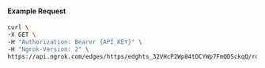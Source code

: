 <!-- Code generated for API Clients. DO NOT EDIT. -->

#### Example Request

```bash
curl \
-X GET \
-H "Authorization: Bearer {API_KEY}" \
-H "Ngrok-Version: 2" \
https://api.ngrok.com/edges/https/edghts_32VHcP2Wp84tDCYWp7FmQDSckqQ/routes/edghtsrt_32VHcOA744Ihe3uAJLNXEqZbn0Z/saml
```
